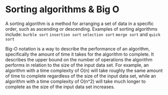 # Sorting algorithms & Big O

A sorting algorithm is a method for arranging a set of data in a specific order, such as ascending or descending. Examples of sorting algorithms include:
```burble sort```  ```insertion sort``` ```selection sort``` ```merge sort``` and ```quick sort```

Big-O notation is a way to describe the performance of an algorithm, specifically the amount of time it takes for the algorithm to complete. It describes the upper bound on the number of operations the algorithm performs in relation to the size of the input data set. For example, an algorithm with a time complexity of O(n) will take roughly the same amount of time to complete regardless of the size of the input data set, while an algorithm with a time complexity of O(n^2) will take much longer to complete as the size of the input data set increases.
